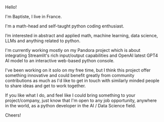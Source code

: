 Hello!

I'm Baptiste, I live in France.

I'm a math-head and self-taught python coding enthusiast.

I’m interested in abstract and applied math, machine learning, data science, LLMs and anything related to python.

I'm currently working mostly on my Pandora project which is about integrating Streamlit's rich input/output capabilities and OpenAI latest GPT4 AI model to an interactive web-based python console.

I've been working on it solo on my free time, but I think this project offer something innovative and could benefit greatly from community contributions as much as I'd like to get in touch with similarly minded people to share ideas and get to work together.

If you like what I do, and feel like I could bring something to your project/company, just know that I'm open to any job opportunity, anywhere in the world, as a python developer in the AI / Data Science field.

Cheers!

<!---
B4PT0R/B4PT0R is a ✨ special ✨ repository because its `README.md` (this file) appears on your GitHub profile.
You can click the Preview link to take a look at your changes.
--->
